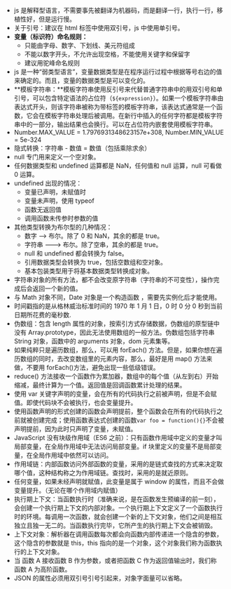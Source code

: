 - js 是解释型语言，不需要事先被翻译为机器码，而是翻译一行，执行一行，移植性好，但是运行慢。
- 关于引号：建议在 html 标签中使用双引号，js 中使用单引号。
- **变量（标识符）命名规则：**
  - 只能由字母、数字、下划线、美元符组成
  - 不能以数字开头，不允许出现空格，不能使用关键字和保留字
  - 建议用驼峰命名规则
- js 是一种“弱类型语言”，变量数据类型是在程序运行过程中根据等号右边的值来确定的。而且，变量的数据类型是可以变化的。
- **模板字符串：**模板字符串使用反引号来代替普通字符串中的用双引号和单引号，可以包含特定语法的占位符（`${expression}`）。如果一个模板字符串由表达式开头，则该字符串被称为带标签的模板字符串，该表达式通常是一个函数，它会在模板字符串处理后被调用。在新行中插入的任何字符都是模板字符串中的一部分，输出结果也会换行。可以在占位符内嵌套使用模板字符串。
- Number.MAX_VALUE = 1.7976931348623157e+308, Number.MIN_VALUE = 5e-324
- 隐式转换：字符串 - 数值 = 数值（包括乘除求余）
- null 专门用来定义一个空对象。
- 任何数据类型和 undefined 运算都是 NaN，任何值和 null 运算，null 可看做 0 运算。
- undefined 出现的情况：
  - 变量已声明，未赋值时
  - 变量未声明，使用 typeof
  - 函数无返回值
  - 调用函数未传参时参数的值
- 其他类型转换为布尔型的几种情况：
  - 数字 --> 布尔。除了 0 和 NaN，其余的都是 true。
  - 字符串 ---> 布尔。除了空串，其余的都是 true。
  - null 和 undefined 都会转换为 false。
  - 引用数据类型会转换为 true，包括空数组和空对象。
  - 基本包装类型用于将基本数据类型转换成对象。
- 字符串对象的所有方法，都不会改变原字符串（字符串的不可变性），操作完成后会返回一个新的值。
- 与 Math 对象不同，Date 对象是一个构造函数 ，需要先实例化后才能使用。
- 时间戳指的是从格林威治标准时间的 1970 年 1 月 1 日，0 时 0 分 0 秒到当前日期所花费的毫秒数.
- 伪数组：包含 length 属性的对象，按索引方式存储数据，伪数组的原型链中没有 Array.prototype，因此无法使用数组的一般方法。伪数组包括字符串 String 对象，函数中的 arguments 对象，dom 元素集等。
- 如果纯粹只是遍历数组，那么，可以用 forEach() 方法。但是，如果你想在遍历数组的同时，去改变数组里的元素内容，那么，最好是用 map() 方法来做，不要用 forEach()方法，避免出现一些低级错误。
- reduce() 方法接收一个函数作为累加器，数组中的每个值（从左到右）开始缩减，最终计算为一个值。返回值是回调函数累计处理的结果。
- 使用 var 关键字声明的变量，会在所有的代码执行之前被声明，但是不会赋值。即使代码块不会被执行，也会变量提升。
- 使用函数声明的形式创建的函数会声明提前，整个函数会在所有的代码执行之前就被创建完成；使用函数表达式创建的函数`var foo = function(){}`不会被声明提前，因为此时只声明了变量，未赋值。
- JavaScript 没有块级作用域（ES6 之前）：只有函数作用域中定义的变量才叫局部变量，在全局作用域中无法访问局部变量。if 块里定义的变量不是局部变量，在全局作用域中依然可以访问。
- 作用域链：内部函数访问外部函数的变量，采用的是链式查找的方式来决定取哪个值，这种结构称之为作用域链。查找时，采用的是就近原则。
- 任何变量，如果未经声明就赋值，此变量是属于 window 的属性，而且不会做变量提升。（无论在哪个作用域内赋值）
- 执行期上下文：当函数执行时（准确来说，是在函数发生预编译的前一刻），会创建一个执行期上下文的内部对象。一个执行期上下文定义了一个函数执行时的环境。每调用一次函数，就会创建一个新的上下文对象，他们之间是相互独立且独一无二的。当函数执行完毕，它所产生的执行期上下文会被销毁。
- 上下文对象：解析器在调用函数每次都会向函数内部传递进一个隐含的参数，这个隐含的参数就是 this，this 指向的是一个对象，这个对象我们称为函数执行的上下文对象。
- 当 函数 A 接收函数 B 作为参数，或者把函数 C 作为返回值输出时，我们称 函数 A 为高阶函数。
- JSON 的属性必须用双引号引号引起来，对象字面量可以省略。

